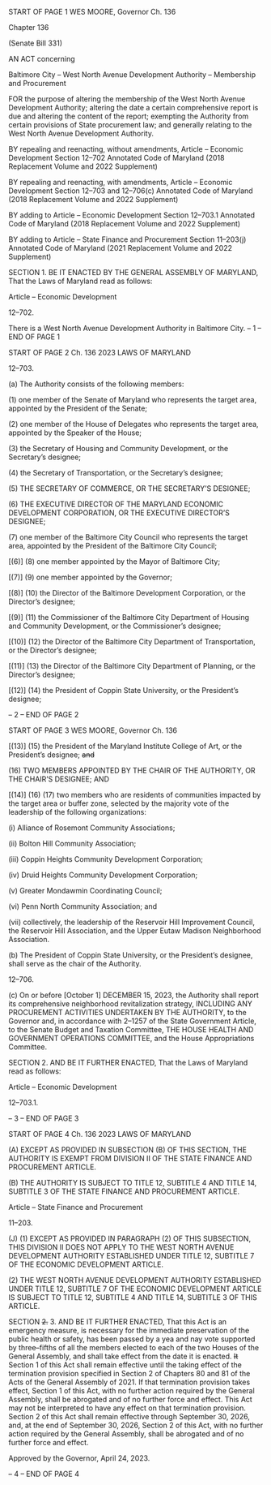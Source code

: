 START OF PAGE 1
WES MOORE, Governor Ch. 136

Chapter 136

(Senate Bill 331)

AN ACT concerning

Baltimore City – West North Avenue Development Authority – Membership and
Procurement

FOR the purpose of altering the membership of the West North Avenue Development
Authority; altering the date a certain comprehensive report is due and altering the
content of the report; exempting the Authority from certain provisions of State
procurement law; and generally relating to the West North Avenue Development
Authority.

BY repealing and reenacting, without amendments,
Article – Economic Development
Section 12–702
Annotated Code of Maryland
(2018 Replacement Volume and 2022 Supplement)

BY repealing and reenacting, with amendments,
Article – Economic Development
Section 12–703 and 12–706(c)
Annotated Code of Maryland
(2018 Replacement Volume and 2022 Supplement)

BY adding to
Article – Economic Development
Section 12–703.1
Annotated Code of Maryland
(2018 Replacement Volume and 2022 Supplement)

BY adding to
Article – State Finance and Procurement
Section 11–203(j)
Annotated Code of Maryland
(2021 Replacement Volume and 2022 Supplement)

SECTION 1. BE IT ENACTED BY THE GENERAL ASSEMBLY OF MARYLAND,
That the Laws of Maryland read as follows:

Article – Economic Development

12–702.

There is a West North Avenue Development Authority in Baltimore City.
– 1 –
END OF PAGE 1

START OF PAGE 2
Ch. 136 2023 LAWS OF MARYLAND

12–703.

(a) The Authority consists of the following members:

(1) one member of the Senate of Maryland who represents the target area,
appointed by the President of the Senate;

(2) one member of the House of Delegates who represents the target area,
appointed by the Speaker of the House;

(3) the Secretary of Housing and Community Development, or the
Secretary’s designee;

(4) the Secretary of Transportation, or the Secretary’s designee;

(5) THE SECRETARY OF COMMERCE, OR THE SECRETARY’S
DESIGNEE;

(6) THE EXECUTIVE DIRECTOR OF THE MARYLAND ECONOMIC
DEVELOPMENT CORPORATION, OR THE EXECUTIVE DIRECTOR’S DESIGNEE;

(7) one member of the Baltimore City Council who represents the target
area, appointed by the President of the Baltimore City Council;

[(6)] (8) one member appointed by the Mayor of Baltimore City;

[(7)] (9) one member appointed by the Governor;

[(8)] (10) the Director of the Baltimore Development Corporation, or the
Director’s designee;

[(9)] (11) the Commissioner of the Baltimore City Department of Housing
and Community Development, or the Commissioner’s designee;

[(10)] (12) the Director of the Baltimore City Department of Transportation,
or the Director’s designee;

[(11)] (13) the Director of the Baltimore City Department of Planning, or
the Director’s designee;

[(12)] (14) the President of Coppin State University, or the President’s
designee;

– 2 –
END OF PAGE 2

START OF PAGE 3
WES MOORE, Governor Ch. 136

[(13)] (15) the President of the Maryland Institute College of Art, or the
President’s designee; ~~and~~

(16) TWO MEMBERS APPOINTED BY THE CHAIR OF THE AUTHORITY, OR
THE CHAIR’S DESIGNEE; AND

[(14)] (16) (17) two members who are residents of communities impacted
by the target area or buffer zone, selected by the majority vote of the leadership of the
following organizations:

(i) Alliance of Rosemont Community Associations;

(ii) Bolton Hill Community Association;

(iii) Coppin Heights Community Development Corporation;

(iv) Druid Heights Community Development Corporation;

(v) Greater Mondawmin Coordinating Council;

(vi) Penn North Community Association; and

(vii) collectively, the leadership of the Reservoir Hill Improvement
Council, the Reservoir Hill Association, and the Upper Eutaw Madison Neighborhood
Association.

(b) The President of Coppin State University, or the President’s designee, shall
serve as the chair of the Authority.

12–706.

(c) On or before [October 1] DECEMBER 15, 2023, the Authority shall report its
comprehensive neighborhood revitalization strategy, INCLUDING ANY PROCUREMENT
ACTIVITIES UNDERTAKEN BY THE AUTHORITY, to the Governor and, in accordance with
2–1257 of the State Government Article, to the Senate Budget and Taxation Committee, THE
HOUSE HEALTH AND GOVERNMENT OPERATIONS COMMITTEE, and the House
Appropriations Committee.

SECTION 2. AND BE IT FURTHER ENACTED, That the Laws of Maryland read
as follows:

Article – Economic Development

12–703.1.

– 3 –
END OF PAGE 3

START OF PAGE 4
Ch. 136 2023 LAWS OF MARYLAND

(A) EXCEPT AS PROVIDED IN SUBSECTION (B) OF THIS SECTION, THE
AUTHORITY IS EXEMPT FROM DIVISION II OF THE STATE FINANCE AND
PROCUREMENT ARTICLE.

(B) THE AUTHORITY IS SUBJECT TO TITLE 12, SUBTITLE 4 AND TITLE 14,
SUBTITLE 3 OF THE STATE FINANCE AND PROCUREMENT ARTICLE.

Article – State Finance and Procurement

11–203.

(J) (1) EXCEPT AS PROVIDED IN PARAGRAPH (2) OF THIS SUBSECTION,
THIS DIVISION II DOES NOT APPLY TO THE WEST NORTH AVENUE DEVELOPMENT
AUTHORITY ESTABLISHED UNDER TITLE 12, SUBTITLE 7 OF THE ECONOMIC
DEVELOPMENT ARTICLE.

(2) THE WEST NORTH AVENUE DEVELOPMENT AUTHORITY
ESTABLISHED UNDER TITLE 12, SUBTITLE 7 OF THE ECONOMIC DEVELOPMENT
ARTICLE IS SUBJECT TO TITLE 12, SUBTITLE 4 AND TITLE 14, SUBTITLE 3 OF THIS
ARTICLE.

SECTION ~~2.~~ 3. AND BE IT FURTHER ENACTED, That this Act is an emergency
measure, is necessary for the immediate preservation of the public health or safety, has
been passed by a yea and nay vote supported by three–fifths of all the members elected to
each of the two Houses of the General Assembly, and shall take effect from the date it is
enacted. ~~It~~ Section 1 of this Act shall remain effective until the taking effect of the
termination provision specified in Section 2 of Chapters 80 and 81 of the Acts of the General
Assembly of 2021. If that termination provision takes effect, Section 1 of this Act, with no
further action required by the General Assembly, shall be abrogated and of no further force
and effect. This Act may not be interpreted to have any effect on that termination provision.
Section 2 of this Act shall remain effective through September 30, 2026, and, at the end of
September 30, 2026, Section 2 of this Act, with no further action required by the General
Assembly, shall be abrogated and of no further force and effect.

Approved by the Governor, April 24, 2023.

– 4 –
END OF PAGE 4